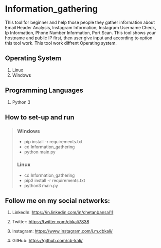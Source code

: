# Information_gathering
This tool for beginner and help those people they gather information about Email Header  Analysis, Instagram Information, Instagram Username Check, Ip  Information, Phone Number Information, Port Scan. This tool shows  your hostname and public IP first, then user give input and according  to option this tool work. This tool work diffrent Operating system.

## Operating System
1. Linux
2. Windows 

## Programming Languages
1. Python 3

## How to set-up and run
  > ### Windows
  > - pip install -r requirements.txt
  > - cd Information_gathering
  > - python main.py
  >
  > ### Linux 
  > -  cd Information_gathering
  > - pip3 install -r requirements.txt
  > - python3 main.py


## Follow me on my social networks:

1. LinkedIn: https://in.linkedin.com/in/chetanbansal11

2. Twitter: https://twitter.com/cbkali7838

3. Instagram: https://www.instagram.com/i.m.cbkali/

4. GitHub: https://github.com/cb-kali/

